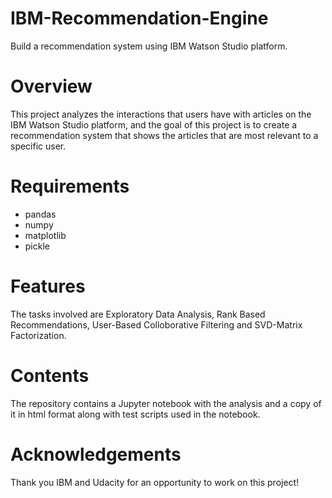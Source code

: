 # IBM-Recommendation-Engine

Build a recommendation system using IBM Watson Studio platform.

# Overview

This project analyzes the interactions that users have with articles on the IBM Watson Studio platform, and the goal of this project is to create a recommendation system that shows the articles that are most relevant to a specific user.

# Requirements
- pandas
- numpy
- matplotlib
- pickle

# Features
The tasks involved are Exploratory Data Analysis, Rank Based Recommendations, User-Based Colloborative Filtering and SVD-Matrix Factorization.

# Contents
The repository contains a Jupyter notebook with the analysis and a copy of it in html format along with test scripts used in the notebook.

# Acknowledgements

Thank you IBM and Udacity for an opportunity to work on this project! 

